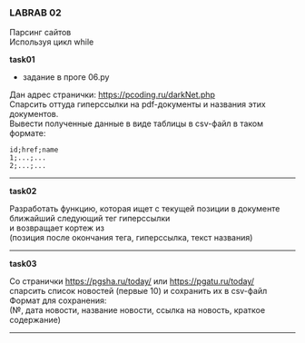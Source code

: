 ### LABRAB 02  

Парсинг сайтов  
Используя цикл while  

**task01**  

- задание в проге 06.py  

Дан адрес странички: https://pcoding.ru/darkNet.php  
Спарсить оттуда гиперссылки на pdf-документы и названия этих документов.  
Вывести полученные данные в виде таблицы в csv-файл в таком формате:  

```
id;href;name
1;...;...  
2;...;...  
```

---  

**task02**

Разработать функцию, которая ищет с текущей позиции в документе  
ближайший следующий тег гиперссылки  
и возвращает кортеж из  
(позиция после окончания тега, гиперссылка, текст названия)  

---  

**task03**  

Со странички https://pgsha.ru/today/ или https://pgatu.ru/today/  
спарсить список новостей (первые 10) и сохранить их в csv-файл  
Формат для сохранения:  
(№, дата новости, название новости, ссылка на новость, краткое содержание)  

---  
